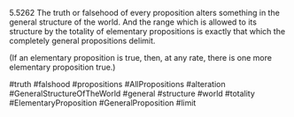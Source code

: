 5.5262 The truth or falsehood of every proposition alters something in the general structure of the world. 
And the range which is allowed to its structure by the totality of elementary propositions is exactly that which the completely general propositions delimit.

(If an elementary proposition is true, then, at any rate, there is one more elementary proposition true.)

#truth #falshood #propositions #AllPropositions #alteration #GeneralStructureOfTheWorld #general #structure #world #totality #ElementaryProposition #GeneralProposition #limit 